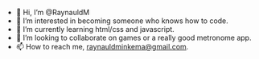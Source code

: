 - 👋 Hi, I’m @RaynauldM
- 👀 I’m interested in becoming someone who knows how to code.
- 🌱 I’m currently learning html/css and javascript.
- 💞️ I’m looking to collaborate on games or a really good metronome app.
- 📫 How to reach me, raynauldminkema@gmail.com.

<!---
RaynauldM/RaynauldM is a ✨ special ✨ repository because its `README.md` (this file) appears on your GitHub profile.
You can click the Preview link to take a look at your changes.
--->
